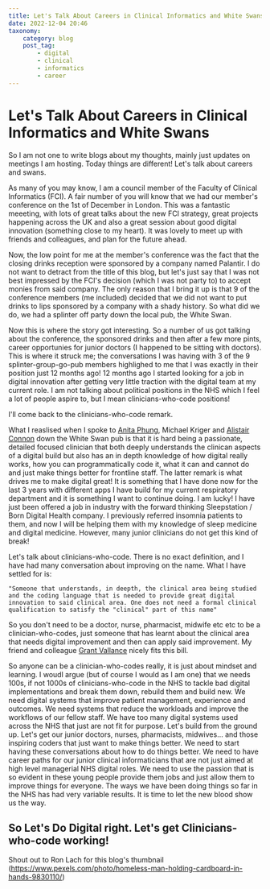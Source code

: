 ```yaml
---
title: Let's Talk About Careers in Clinical Informatics and White Swans
date: 2022-12-04 20:46
taxonomy:
    category: blog
    post_tag:
        - digital
        - clinical
        - informatics
        - career
---
```


# Let's Talk About Careers in Clinical Informatics and White Swans

So I am not one to write blogs about my thoughts, mainly just updates on meetings I am hosting. Today things are different! Let's talk about careers and swans.

As many of you may know, I am a council member of the Faculty of Clinical Informatics (FCI). A fair number of you will know that we had our member's conference on the 1st of December in London. This was a fantastic meeeting, with lots of great talks about the new FCI strategy, great projects happening across the UK and also a great session about good digital innovation (something close to my heart). It was lovely to meet up with friends and colleagues, and plan for the future ahead.

Now, the low point for me at the member's conference was the fact that the closing drinks reception were sponsored by a company named Palantir. I do not want to detract from the title of this blog, but let's just say that I was not best impressed by the FCI's decision (which I was not party to) to accept monies from said company. The only reason that I bring it up is that 9 of the conference members (me included) decided that we did not want to put drinks to lips sponsored by a company with a shady history. So what did we do, we had a splinter off party down the local pub, the White Swan.

Now this is where the story got interesting. So a number of us got talking about the conference, the sponsored drinks and then after a few more pints, career opportunies for junior doctors (I happened to be sitting with doctors). This is where it struck me; the conversations I was having with 3 of the 9 splinter-group-go-pub members highlighed to me that I was exactly in their position just 12 months ago! 12 months ago I started looking for a job in digital innovation after getting very little traction with the digital team at my current role. I am not talking about political positions in the NHS which I feel a lot of people aspire to, but I mean clinicians-who-code positions!

I'll come back to the clinicians-who-code remark. 

What I reaslised when I spoke to [Anita Phung](https://www.linkedin.com/in/dranitaphung/), Michael Kriger and [Alistair Connon](https://www.linkedin.com/in/alistair-cannon-724b6565/) down the White Swan pub is that it is hard being a passionate, detailed focused clinician that both deeply understands the clinican aspects of a digital build but also has an in depth knowledge of how digital really works, how you can programmatically code it, what it can and cannot do and just make things better for frontline staff. The latter remark is what drives me to make digital great! It is something that I have done now for the last 3 years with different apps I have build for my current respiratory department and it is something I want to continue doing. I am lucky! I have just been offered a job in industry with the forward thinking Sleepstation / Born Digital Health company. I previously referred insomnia patients to them, and now I will be helping them with my knowledge of sleep medicine and digital medicine. However, many junior clinicians do not get this kind of break!

Let's talk about clinicians-who-code. There is no exact definition, and I have had many conversation about improving on the name. What I have settled for is:

```
"Someone that understands, in deepth, the clinical area being studied and the coding language that is needed to provide great digital innovation to said clinical area. One does not need a formal clinical qualification to satisfy the "clinical" part of this name"
```

So you don't need to be a doctor, nurse, pharmacist, midwife etc etc to be a clinician-who-codes, just someone that has learnt about the clinical area that needs digital improvement and then can apply said improvement. My friend and colleague [Grant Vallance](https://www.linkedin.com/in/grant-vallance-0531a736/) nicely fits this bill.

So anyone can be a clinician-who-codes really, it is just about mindset and learning. I woudl argue (but of course I would as I am one) that we needs 100s, if not 1000s of clinicians-who-code in the NHS to tackle bad digital implementations and break them down, rebuild them and build new. We need digital systems that improve patient management, experience and outcomes. We need systems that reduce the workloads and improve the workflows of our fellow staff. We have too many digital systems used across the NHS that just are not fit for purpose. Let's build from the ground up. Let's get our junior doctors, nurses, pharmacists, midwives... and those inspiring coders that just want to make things better. We need to start having these conversations about how to do things better. We need to have career paths for our junior clinical informaticians that are not just aimed at high level managerial NHS digital roles. We need to use the passion that is so evident in these young people provide them jobs and just allow them to improve things for everyone. The ways we have been doing things so far in the NHS has had very variable results. It is time to let the new blood show us the way.


## So Let's Do Digital right. Let's get Clinicians-who-code working!


Shout out to Ron Lach for this blog's thumbnail (https://www.pexels.com/photo/homeless-man-holding-cardboard-in-hands-9830110/)